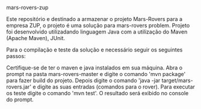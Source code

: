 mars-rovers-zup

Este repositório e destinado a armazenar o projeto Mars-Rovers para a empresa ZUP, o projeto é uma solução para mars-rovers problem.
Projeto foi desenvolvido utilizadando linguagem Java com a utilização do Maven (Apache Maven), JUnit.

Para o compilação e teste da solução e necessário seguir os seguintes passos:

Certifique-se de ter o maven e java instalados em sua máquina.
Abra o prompt na pasta mars-rovers-master e digite o comando 'mvn package' para fazer build do projeto.
Depois digite o comando 'java -jar target/mars-rovers.jar' e digite as suas entradas (comandos para o rover).
Para executar os teste digite o comando 'mvn test'.
O resultado será exibido no console do prompt.
